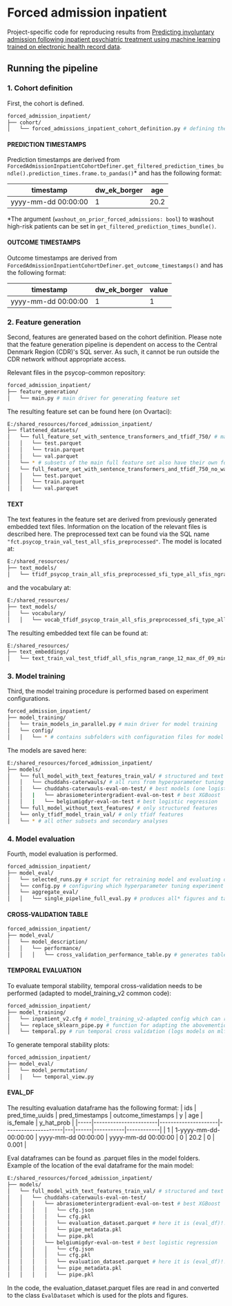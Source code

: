 # Forced admission inpatient
Project-specific code for reproducing results from [Predicting involuntary admission following inpatient psychiatric treatment using machine learning trained on electronic health record data](https://doi.org/10.1017/S0033291724002642).

## Running the pipeline

### 1. Cohort definition
First, the cohort is defined. 
```bash
forced_admission_inpatient/  
├── cohort/
│   └── forced_admissions_inpatient_cohort_definition.py # defining the cohort
```


#### PREDICTION TIMESTAMPS
Prediction timestamps are derived from `ForcedAdmissionInpatientCohortDefiner.get_filtered_prediction_times_bundle().prediction_times.frame.to_pandas()`* and has the following format:

| timestamp           | dw_ek_borger | age  |
|---------------------|--------------|------|
| yyyy-mm-dd 00:00:00 | 1            | 20.2 |

*The argument (`washout_on_prior_forced_admissions: bool`) to washout high-risk patients can be set in `get_filtered_prediction_times_bundle()`.

#### OUTCOME TIMESTAMPS
Outcome timestamps are derived from `ForcedAdmissionInpatientCohortDefiner.get_outcome_timestamps()` and has the following format:

| timestamp           | dw_ek_borger | value |
|---------------------|--------------|-------|
| yyyy-mm-dd 00:00:00 | 1            | 1     |


### 2. Feature generation
Second, features are generated based on the cohort definition. Please note that the feature generation pipeline is dependent on access to the Central Denmark Region (CDR)'s SQL server. As such, it cannot be run outside the CDR network without appropriate access.

Relevant files in the psycop-common repository: 
```bash
forced_admission_inpatient/  
├── feature_generation/ 
│   └── main.py # main driver for generating feature set
```

The resulting feature set can be found here (on Ovartaci): 
```bash
E:/shared_resources/forced_admission_inpatient/  
├── flattened_datasets/ 
│   └── full_feature_set_with_sentence_transformers_and_tfidf_750/ # main full feature set
│   │   └── test.parquet
│   │   └── train.parquet
│   │   └── val.parquet
│   └── * # subsets of the main full feature set also have their own folders (but can also be generated from the full feature set)
│   └── full_feature_set_with_sentence_transformers_and_tfidf_750_no_washout/ # feature set with high-risk patients for the secondary analysis
│   │   └── test.parquet
│   │   └── train.parquet
│   │   └── val.parquet
```

#### TEXT
The text features in the feature set are derived from previously generated embedded text files. Information on the location of the relevant files is described here. 
The preprocessed text can be found via the SQL name `"fct.psycop_train_val_test_all_sfis_preprocessed"`. The model is located at:
```bash
E:/shared_resources/
├── text_models/ 
│   └── tfidf_psycop_train_all_sfis_preprocessed_sfi_type_all_sfis_ngram_range_12_max_df_09_min_df_2_max_features_750.pkl
```
and the vocabulary at:
```bash
E:/shared_resources/
├── text_models/ 
│   └── vocabulary/
│   │   └── vocab_tfidf_psycop_train_all_sfis_preprocessed_sfi_type_all_sfis_ngram_range_12_max_df_09_min_df_2_max_features_750.parquet
```

The resulting embedded text file can be found at:
```bash
E:/shared_resources/
├── text_embeddings/ 
│   └── text_train_val_test_tfidf_all_sfis_ngram_range_12_max_df_09_min_df_2_max_features_750.parquet
```


### 3. Model training
Third, the model training procedure is performed based on experiment configurations. 

```bash
forced_admission_inpatient/ 
├── model_training/
│   └── train_models_in_parallel.py # main driver for model training
│   └── config/ 
│   │   └── * # contains subfolders with configuration files for model training
```

The models are saved here:
```bash
E:/shared_resources/forced_admission_inpatient/ 
├── models/
│   └── full_model_with_text_features_train_val/ # structured and text features
│   │   └── chuddahs-caterwauls/ # all runs from hyperparameter tuning (both logistic regression and XGBoost)
│   │   └── chuddahs-caterwauls-eval-on-test/ # best models (one logistic regression, one XGBoost) retrained on test set
│   │   |   └── abrasiometerintergradient-eval-on-test # best XGBoost
│   │   |   └── belgiumigdyr-eval-on-test # best logistic regression
│   └── full_model_without_text_features/ # only structured features
│   └── only_tfidf_model_train_val/ # only tfidf features
│   └── * # all other subsets and secondary analyses
```

### 4. Model evaluation
Fourth, model evaluation is performed.
```bash
forced_admission_inpatient/ 
├── model_eval/
│   └── selected_runs.py # script for retraining model and evaluating on test
│   └── config.py # configuring which hyperparameter tuning experiment to run on
│   └── aggregate_eval/
│   │   └── single_pipeline_full_eval.py # produces all* figures and tables for selected run, as determined by the config, (*except table one, calibration curve, and decision-curve-analysis)
```

#### CROSS-VALIDATION TABLE
```bash
forced_admission_inpatient/ 
├── model_eval/
│   └── model_description/
│   │   └── performance/
│   │   │   └── cross_validation_performance_table.py # generates table with cv performances for all models (different feature sets and secondary analyses)
```

#### TEMPORAL EVALUATION
To evaluate temporal stability, temporal cross-validation needs to be performed (adapted to model_training_v2 common code):
```bash
forced_admission_inpatient/ 
├── model_training/
│   └── inpatient_v2.cfg # model_training_v2-adapted config which can replicate the best XGBoost model from main model´
│   └── replace_sklearn_pipe.py # function for adapting the abovementioned config to the best logistic regression model
│   └── temporal.py # run temporal cross validation (logs models on mlflow - expriment name: "FA Inpatient - temporal cv") OBS - Mlflow logs are deleted and logging this way is outdated
```

To generate temporal stability plots:
```bash
forced_admission_inpatient/ 
├── model_eval/
│   └── model_permutation/
│   │   └── temporal_view.py
```

#### EVAL_DF
The resulting evaluation dataframe has the following format:
| ids | pred_time_uuids       | pred_timestamps     | outcome_timestamps  | y | age  | is_female | y_hat_prob |
|-----|-----------------------|---------------------|---------------------|---|------|-----------|------------|
| 1   | 1-yyyy-mm-dd-00:00:00 | yyyy-mm-dd 00:00:00 | yyyy-mm-dd 00:00:00 | 0 | 20.2 | 0         | 0.001      |



Eval dataframes can be found as .parquet files in the model folders. Example of the location of the eval dataframe for the main model:
```bash
E:/shared_resources/forced_admission_inpatient/ 
├── models/
│   └── full_model_with_text_features_train_val/ # structured and text features
│   │   └── chuddahs-caterwauls-eval-on-test/ 
│   │   │   └── abrasiometerintergradient-eval-on-test # best XGBoost
│   │   │   │   └── cfg.json
│   │   │   │   └── cfg.pkl
│   │   │   │   └── evaluation_dataset.parquet # here it is (eval_df)!!
│   │   │   │   └── pipe_metadata.pkl
│   │   │   │   └── pipe.pkl
│   │   │   └── belgiumigdyr-eval-on-test # best logistic regression
│   │   │   │   └── cfg.json
│   │   │   │   └── cfg.pkl
│   │   │   │   └── evaluation_dataset.parquet # here it is (eval_df)!!
│   │   │   │   └── pipe_metadata.pkl
│   │   │   │   └── pipe.pkl
```

In the code, the evaluation_dataset.parquet files are read in and converted to the class `EvalDataset` which is used for the plots and figures.  
